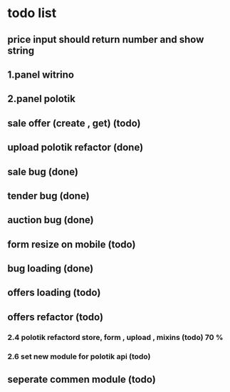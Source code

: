 # todo list

## price input should return number and show string

## 1.panel witrino

## 2.panel polotik

## sale offer (create , get) (todo)

## upload polotik refactor (done)

## sale bug (done)

## tender bug (done)

## auction bug (done)

## form resize on mobile (todo)

## bug loading (done)

## offers loading (todo)

## offers refactor (todo)

### 2.4 polotik refactord store, form , upload , mixins (todo) 70 %

### 2.6 set new module for polotik api (todo)

## seperate commen module (todo)
